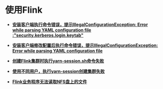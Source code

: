 # 使用Flink<a name="ZH-CN_TOPIC_0187615914"></a>

-   **[安装客户端执行命令错误，提示IllegalConfigurationException: Error while parsing YAML configuration file :"security.kerberos.login.keytab"](安装客户端执行命令错误-提示IllegalConfigurationException-Error-while-parsing-YAML-configuration-file-security-ker.md)**  

-   **[安装客户端修改配置后执行命令错误，提示IllegalConfigurationException: Error while parsing YAML configuration file](安装客户端修改配置后执行命令错误-提示IllegalConfigurationException-Error-while-parsing-YAML-configuration-file.md)**  

-   **[创建Flink集群时执行yarn-session.sh命令失败](创建Flink集群时执行yarn-session-sh命令失败.md)**  

-   **[使用不同用户，执行yarn-session创建集群失败](使用不同用户-执行yarn-session创建集群失败.md)**  

-   **[Flink业务程序无法读取NFS盘上的文件](Flink业务程序无法读取NFS盘上的文件.md)**  


